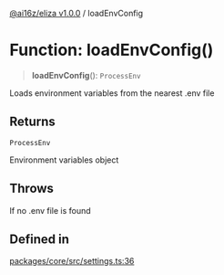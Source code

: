 [@ai16z/eliza v1.0.0](../index.md) / loadEnvConfig

# Function: loadEnvConfig()

> **loadEnvConfig**(): `ProcessEnv`

Loads environment variables from the nearest .env file

## Returns

`ProcessEnv`

Environment variables object

## Throws

If no .env file is found

## Defined in

[packages/core/src/settings.ts:36](https://github.com/ai16z/eliza/blob/main/packages/core/src/settings.ts#L36)
